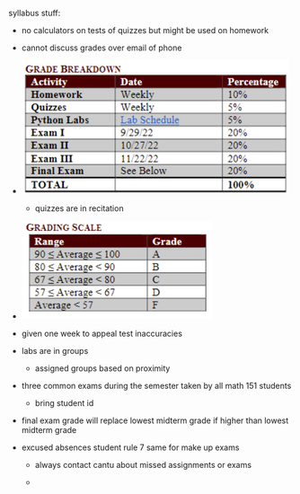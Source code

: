 syllabus stuff:

- no calculators on tests of quizzes but might be used on homework

- cannot discuss grades over email of phone

- ![](assets/2022-08-25-14-51-15-image.png)
  
  - quizzes are in recitation

- ![](assets/2022-08-25-14-51-23-image.png)

- given one week to appeal test inaccuracies

- labs are in groups
  
  - assigned groups based on proximity

- three common exams during the semester taken by all math 151 students
  
  - bring student id

- final exam grade will replace lowest midterm grade if higher than lowest midterm grade

- excused absences student rule 7 same for make up exams
  
  - always contact cantu about missed assignments or exams
  
  - 
